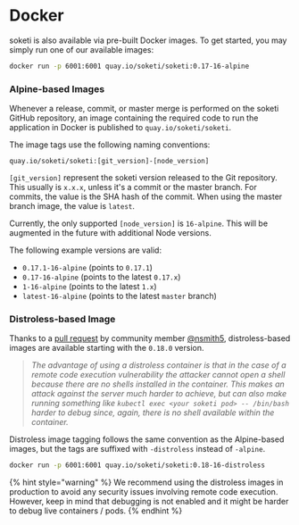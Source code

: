 # Docker

soketi is also available via pre-built Docker images. To get started, you may simply run one of our available images:

```bash
docker run -p 6001:6001 quay.io/soketi/soketi:0.17-16-alpine
```

### Alpine-based Images

Whenever a release, commit, or master merge is performed on the soketi GitHub repository, an image containing the required code to run the application in Docker is published to `quay.io/soketi/soketi`.

The image tags use the following naming conventions:

```
quay.io/soketi/soketi:[git_version]-[node_version]
```

`[git_version]` represent the soketi version released to the Git repository. This usually is `x.x.x`, unless it's a commit or the master branch. For commits, the value is the SHA hash of the commit. When using the master branch image, the value is `latest`.

Currently, the only supported `[node_version]` is `16-alpine`. This will be augmented in the future with additional Node versions.

The following example versions are valid:

* `0.17.1-16-alpine` (points to `0.17.1`)
* `0.17-16-alpine` (points to the latest `0.17.x`)
* `1-16-alpine` (points to the latest `1.x`)
* `latest-16-alpine` (points to the latest `master` branch)

### Distroless-based Image

Thanks to a [pull request](https://github.com/soketi/soketi/pull/178) by community member [@nsmith5](https://github.com/nsmith5), distroless-based images are available starting with the `0.18.0` version.

> _The advantage of using a distroless container is that in the case of a remote code execution vulnerability the attacker cannot open a shell because there are no shells installed in the container. This makes an attack against the server much harder to achieve, but can also make running something like `kubectl exec <your soketi pod> -- /bin/bash` harder to debug since, again, there is no shell available within the container._

Distroless image tagging follows the same convention as the Alpine-based images, but the tags are suffixed with `-distroless` instead of `-alpine`.

```bash
docker run -p 6001:6001 quay.io/soketi/soketi:0.18-16-distroless
```

{% hint style="warning" %}
We recommend using the distroless images in production to avoid any security issues involving remote code execution. However, keep in mind that debugging is not enabled and it might be harder to debug live containers / pods.
{% endhint %}
